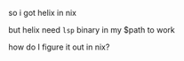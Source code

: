 so i got helix in nix

but helix need `lsp` binary in my $path to work

how do I figure it out in nix?